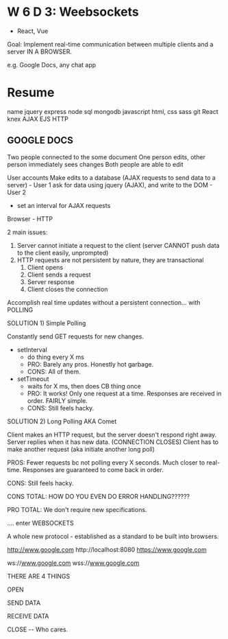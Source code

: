 # W 6 D 3: Weebsockets

- React, Vue

Goal: Implement real-time communication between multiple clients and a server IN A BROWSER.

e.g. Google Docs, any chat app

Resume
=======
name
jquery
express
node
sql
mongodb
javascript
html, css
sass
git
React
knex
AJAX
EJS
HTTP


## GOOGLE DOCS

Two people connected to the some document
One person edits, other person immediately sees changes
Both people are able to edit

User accounts
Make edits to a database (AJAX requests to send data to a server) - User 1
ask for data using jquery (AJAX), and write to the DOM - User 2
  - set an interval for AJAX requests

Browser - HTTP

2 main issues:

1) Server cannot initiate a request to the client (server CANNOT push data to the client easily, unprompted)
2) HTTP requests are not persistent by nature, they are transactional
   1) Client opens
   2) Client sends a request
   3) Server response
   4) Client closes the connection

Accomplish real time updates without a persistent connection... with POLLING

SOLUTION 1) Simple Polling

Constantly send GET requests for new changes.

- setInterval
  - do thing every X ms
  - PRO: Barely any pros. Honestly hot garbage.
  - CONS: All of them.
- setTimeout
  - waits for X ms, then does CB thing once
  - PRO: It works! Only one request at a time. Responses are received in order. FAIRLY simple.
  - CONS: Still feels hacky.

SOLUTION 2) Long Polling AKA Comet

Client makes an HTTP request, but the server doesn't respond right away. Server replies when it has new data. (CONNECTION CLOSES)
Client has to make another request (aka initiate another long poll)

PROS: Fewer requests bc not polling every X seconds. Much closer to real-time. Responses are guaranteed to come back in order.

CONS: Still feels hacky.


CONS TOTAL: HOW DO YOU EVEN DO ERROR HANDLING??????

PRO TOTAL: We don't require new specifications.


.... enter WEBSOCKETS

A whole new protocol - established as a standard to be built into browsers.

http://www.google.com
http://localhost:8080
https://www.google.com

ws://www.google.com
wss://www.google.com

THERE ARE 4 THINGS

OPEN

SEND DATA

RECEIVE DATA

CLOSE -- Who cares.